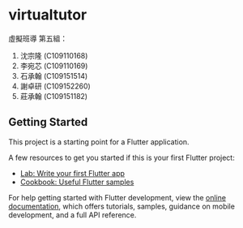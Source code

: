 # virtualtutor

虛擬班導
第五組：
1. 沈宗隆 (C109110168)
2. 李宛芯 (C109110169)
3. 石承翰 (C109151514)
4. 謝卓研 (C109152260)
5. 莊承翰 (C109151182)

## Getting Started

This project is a starting point for a Flutter application.

A few resources to get you started if this is your first Flutter project:

- [Lab: Write your first Flutter app](https://docs.flutter.dev/get-started/codelab)
- [Cookbook: Useful Flutter samples](https://docs.flutter.dev/cookbook)

For help getting started with Flutter development, view the
[online documentation](https://docs.flutter.dev/), which offers tutorials,
samples, guidance on mobile development, and a full API reference.
